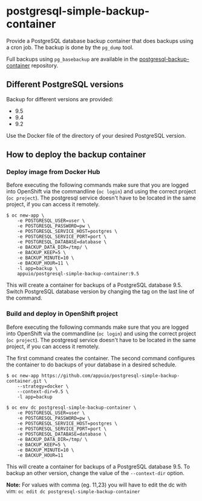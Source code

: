 # postgresql-simple-backup-container
Provide a PostgreSQL database backup container that does backups using a cron job. The backup is done by the `pg_dump` tool.

Full backups using `pg_basebackup` are available in the [postgresql-backup-container](https://github.com/appuio/postgresql-backup-container) repository.

## Different PostgreSQL versions
Backup for different versions are provided:
* 9.5
* 9.4
* 9.2

Use the Docker file of the directory of your desired PostgreSQL version.

## How to deploy the backup container

### Deploy image from Docker Hub
Before executing the following commands make sure that you are logged into OpenShift via the commandline (`oc login`) and using the correct project (`oc project`). The postgresql service doesn't have to be located in the same project, if you can access it remotely.

```
$ oc new-app \
    -e POSTGRESQL_USER=user \
    -e POSTGRESQL_PASSWORD=pw \
    -e POSTGRESQL_SERVICE_HOST=postgres \
    -e POSTGRESQL_SERVICE_PORT=port \
    -e POSTGRESQL_DATABASE=database \
    -e BACKUP_DATA_DIR=/tmp/ \
    -e BACKUP_KEEP=5 \
    -e BACKUP_MINUTE=10 \
    -e BACKUP_HOUR=11 \
    -l app=backup \
    appuio/postgresql-simple-backup-container:9.5
```

This will create a container for backups of a PostgreSQL database 9.5. Switch PostgreSQL database version by changing the tag on the last line of the command.

### Build and deploy in OpenShift project
Before executing the following commands make sure that you are logged into OpenShift via the commandline (`oc login`) and using the correct project (`oc project`). The postgresql service doesn't have to be located in the same project, if you can access it remotely.

The first command creates the container. The second command configures the container to do backups of your database in a desired schedule.

```
$ oc new-app https://github.com/appuio/postgresql-simple-backup-container.git \
    --strategy=docker \
    --context-dir=9.5 \
    -l app=backup

$ oc env dc postgresql-simple-backup-container \
    -e POSTGRESQL_USER=user \
    -e POSTGRESQL_PASSWORD=pw \
    -e POSTGRESQL_SERVICE_HOST=postgres \
    -e POSTGRESQL_SERVICE_PORT=port \
    -e POSTGRESQL_DATABASE=database \
    -e BACKUP_DATA_DIR=/tmp/ \
    -e BACKUP_KEEP=5 \
    -e BACKUP_MINUTE=10 \
    -e BACKUP_HOUR=11
```

This will create a container for backups of a PostgreSQL database 9.5. To backup an other version, change the value of the `--context-dir` option.

**Note:** For values with comma (eg. 11,23) you will have to edit the dc with vim: `oc edit dc postgresql-simple-backup-container`
